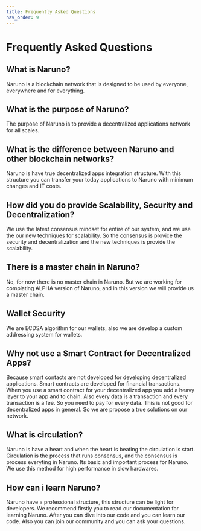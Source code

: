 ```yaml
---
title: Frequently Asked Questions
nav_order: 9
---
```


# Frequently Asked Questions

## What is Naruno?

Naruno is a blockchain network that is designed to be used by everyone, everywhere and for everything.

## What is the purpose of Naruno?

The purpose of Naruno is to provide a decentralized applications network for all scales.

## What is the difference between Naruno and other blockchain networks?

Naruno is have true decentralized apps integration structure. With this structure you can transfer your today applications to Naruno with minimum changes and IT costs.

## How did you do provide Scalability, Security and Decentralization?

We use the latest consensus mindset for entire of our system, and we use the our new techniques for scalability. So the consensus is provice the security and decentralization and the new techniques is provide the scalability.

## There is a master chain in Naruno?

No, for now there is no master chain in Naruno. But we are working for complating ALPHA version of Naruno, and in this version we will provide us a master chain.

## Wallet Security

We are ECDSA algorithm for our wallets, also we are develop a custom addressing system for wallets.

## Why not use a Smart Contract for Decentralized Apps?

Because smart contacts are not developed for developing decentralized applications. Smart contracts are developed for financial transactions. When you use a smart contract for your decentralized app you add a heavy layer to your app and to chain. Also every data is a transaction and every transaction is a fee. So you need to pay for every data. This is not good for decentralized apps in general. So we are propose a true solutions on our network.

## What is circulation?

Naruno is have a heart and when the heart is beating the circulation is start. Circulation is the process that runs consensus, and the consensus is process everyting in Naruno. Its basic and important process for Naruno. We use this method for high performance in slow hardwares.

## How can i learn Naruno?

Naruno have a professional structure, this structure can be light for developers. We recommend firstly you to read our documentation for learning Naruno. After you can dive into our code and you can learn our code. Also you can join our community and you can ask your questions.
